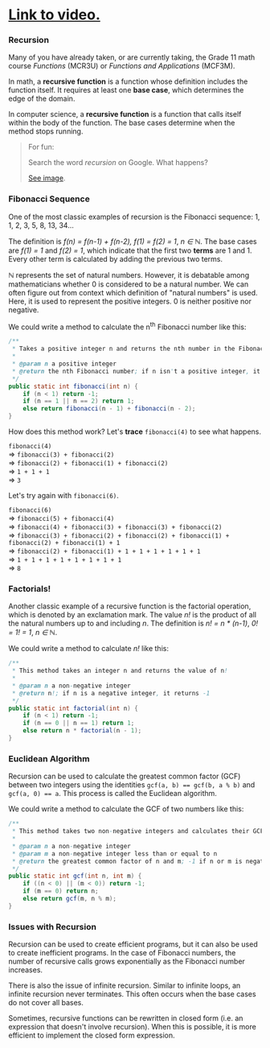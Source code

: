 # [Link to video.](TODO)

### Recursion

Many of you have already taken, or are currently taking, the Grade 11 math course *Functions* (MCR3U) or *Functions and Applications* (MCF3M).

In math, a **recursive function** is a function whose definition includes the function itself. It requires at least one **base case**, which determines the edge of the domain.

In computer science, a **recursive function** is a function that calls itself within the body of the function. The base cases determine when the method stops running.

> For fun:
> 
> Search the word *recursion* on Google. What happens?
> 
> [See image](../Images/Recursion.png).

### Fibonacci Sequence

One of the most classic examples of recursion is the Fibonacci sequence: 1, 1, 2, 3, 5, 8, 13, 34...

The definition is *f(n) = f(n-1) + f(n-2), f(1) = f(2) = 1*, *n ∈ ℕ*. The base cases are *f(1) = 1* and *f(2) = 1*, which indicate that the first two **terms** are 1 and 1. Every other term is calculated by adding the previous two terms.

*ℕ* represents the set of natural numbers. However, it is debatable among mathematicians whether 0 is considered to be a natural number. We can often figure out from context which definition of "natural numbers" is used. Here, it is used to represent the positive integers. 0 is neither positive nor negative.

We could write a method to calculate the n<sup>th</sup> Fibonacci number like this:

```java
/**
 * Takes a positive integer n and returns the nth number in the Fibonacci sequence.
 *
 * @param n a positive integer
 * @return the nth Fibonacci number; if n isn't a positive integer, it returns -1
 */
public static int fibonacci(int n) {
    if (n < 1) return -1;
    if (n == 1 || n == 2) return 1;
    else return fibonacci(n - 1) + fibonacci(n - 2);
}
```

How does this method work? Let's **trace** `fibonacci(4)` to see what happens.

`fibonacci(4)`    
=> `fibonacci(3) + fibonacci(2)`    
=> `fibonacci(2) + fibonacci(1) + fibonacci(2)`    
=> `1 + 1 + 1`    
=> `3`

Let's try again with `fibonacci(6)`.

`fibonacci(6)`    
=> `fibonacci(5) + fibonacci(4)`    
=> `fibonacci(4) + fibonacci(3) + fibonacci(3) + fibonacci(2)`    
=> `fibonacci(3) + fibonacci(2) + fibonacci(2) + fibonacci(1) + fibonacci(2) + fibonacci(1) + 1`    
=> `fibonacci(2) + fibonacci(1) + 1 + 1 + 1 + 1 + 1 + 1`    
=> `1 + 1 + 1 + 1 + 1 + 1 + 1 + 1`    
=> `8`

### Factorials!

Another classic example of a recursive function is the factorial operation, which is denoted by an exclamation mark. The value *n!* is the product of all the natural numbers up to and including *n*. The definition is *n! = n \* (n-1)*, *0! = 1! = 1*, *n ∈ ℕ*. 

We could write a method to calculate *n!* like this:
```java
/**
 * This method takes an integer n and returns the value of n!
 *
 * @param n a non-negative integer
 * @return n!; if n is a negative integer, it returns -1
 */
public static int factorial(int n) {
    if (n < 1) return -1;
    if (n == 0 || n == 1) return 1;
    else return n * factorial(n - 1);
}
```

### Euclidean Algorithm 

Recursion can be used to calculate the greatest common factor (GCF) between two integers using the identities `gcf(a, b) == gcf(b, a % b)` and `gcf(a, 0) == a`. This process is called the Euclidean algorithm.

We could write a method to calculate the GCF of two numbers like this:

```java
/**
 * This method takes two non-negative integers and calculates their GCF
 *
 * @param n a non-negative integer
 * @param m a non-negative integer less than or equal to n
 * @return the greatest common factor of n and m; -1 if n or m is negative
 */
public static int gcf(int n, int m) {
    if ((n < 0) || (m < 0)) return -1;
    if (m == 0) return n;
    else return gcf(m, n % m);
}
```

### Issues with Recursion

Recursion can be used to create efficient programs, but it can also be used to create inefficient programs. In the case of Fibonacci numbers, the number of recursive calls grows exponentially as the Fibonacci number increases.

There is also the issue of infinite recursion. Similar to infinite loops, an infinite recursion never terminates. This often occurs when the base cases do not cover all bases.

Sometimes, recursive functions can be rewritten in closed form (i.e. an expression that doesn't involve recursion). When this is possible, it is more efficient to implement the closed form expression.
